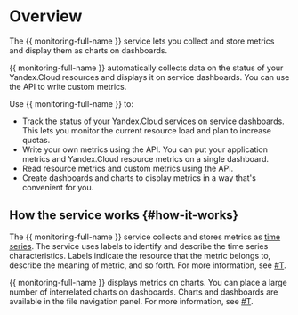 # Overview

The {{ monitoring-full-name }} service lets you collect and store metrics and display them as charts on
dashboards.

{{ monitoring-full-name }} automatically collects data on the status of your Yandex.Cloud resources
and displays it on service dashboards. You can use the API to write custom metrics.

Use {{ monitoring-full-name }} to:

- Track the status of your Yandex.Cloud services on service dashboards. This lets you monitor the current resource load and plan to increase quotas.
- Write your own metrics using the API. You can put your application metrics and Yandex.Cloud resource metrics on a single dashboard.
- Read resource metrics and custom metrics using the API.
- Create dashboards and charts to display metrics in a way that's convenient for you.

## How the service works {#how-it-works}

The {{ monitoring-full-name }} service collects and stores metrics as [time series](https://en.wikipedia.org/wiki/Time_series).
The service uses labels to identify and describe the time series characteristics. Labels indicate the resource that the metric belongs to, describe the meaning of metric, and so forth. For more information, see [#T](data-model.md).

{{ monitoring-full-name }} displays metrics on charts. You can place a large number of interrelated charts on dashboards. Charts and dashboards are available in the file navigation panel. For more information, see [#T](visualization/index.md).

